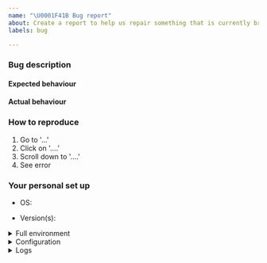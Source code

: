 ```yaml
---
name: "\U0001F41B Bug report"
about: Create a report to help us repair something that is currently broken
labels: bug

---
```

<!-- Thank you for contributing. These HTML comments will not render in the issue, but you can delete them once you've read them if you prefer! -->

### Bug description

<!-- Use this section to clearly and concisely describe the bug. -->

#### Expected behaviour

<!-- Tell us what you thought would happen. -->

#### Actual behaviour

<!-- Tell us what actually happens. -->

### How to reproduce

<!-- Use this section to describe the steps that a user would take to experience this bug. -->

1. Go to '...'
2. Click on '....'
3. Scroll down to '....'
4. See error

### Your personal set up

<!--
Tell us a little about the system you're using.
Please include information about how you installed,
e.g. are you using a distribution such as zero-to-jupyterhub or the-littlest-jupyterhub.
 -->

 - OS:
 <!-- [e.g. ubuntu 20.04, macOS 11.0] -->
 - Version(s):
 <!-- e.g. jupyterhub --version, python --version --->

<details><summary>Full environment</summary>
<!-- For reproduction, it's useful to have the full environment. For example, the output of `pip freeze` or `conda list` --->

```
# paste output of `pip freeze` or `conda list` here
```
</details>

<details><summary>Configuration</summary>
<!--
For JupyterHub, especially include information such as what Spawner and Authenticator are being used.
Be careful not to share any sensitive information.
You can paste jupyterhub_config.py below.
To exclude lots of comments and empty lines from auto-generated jupyterhub_config.py, you can do:
    grep -v '\(^#\|^[[:space:]]*$\)' jupyterhub_config.py
-->

```python
# jupyterhub_config.py
```
</details>

<details><summary>Logs</summary>
<!--
Errors are often logged by jupytehub. How you get logs depends on your deployment.
With kubernetes it might be:

    kubectl get pod # hub pod name starts with hub...
    kubectl logs hub-...
    # or for a single-user server
    kubectl logs jupyter-username

Or the-littlest-jupyterhub:

    journalctl -u jupyterhub
    # or for a single-user server
    journalctl -u jupyter-username
-->

```
# paste relevant logs here, if any
```
</details>
